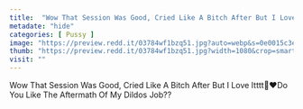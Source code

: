 ```yaml
---
title:  "Wow That Session Was Good, Cried Like A Bitch After But I Love Itttt🥵❤️Do You Like The Aftermath Of My Dildos Job??"
metadate: "hide"
categories: [ Pussy ]
image: "https://preview.redd.it/03784wf1bzq51.jpg?auto=webp&s=0e0015c3e41c7982e21ab5b94b78bfdea811dcc7"
thumb: "https://preview.redd.it/03784wf1bzq51.jpg?width=1080&crop=smart&auto=webp&s=9ace05df2f0a39f4ce617c5a88ad1bfc895de60e"
visit: ""
---
```

Wow That Session Was Good, Cried Like A Bitch After But I Love Itttt🥵❤️Do You Like The Aftermath Of My Dildos Job??
